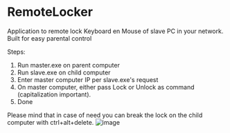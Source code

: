 # RemoteLocker
Application to remote lock Keyboard en Mouse of slave PC in your network.
Built for easy parental control

Steps:

1. Run master.exe on parent computer
2. Run slave.exe on child computer
3. Enter master computer IP per slave.exe's request
4. On master computer, either pass Lock or Unlock as command (capitalization important).
5. Done

Please mind that in case of need you can break the lock on the child computer with ctrl+alt+delete.
![image](https://user-images.githubusercontent.com/88312242/148506380-19fcd33c-4ef9-406a-a420-f24699207b03.png)
